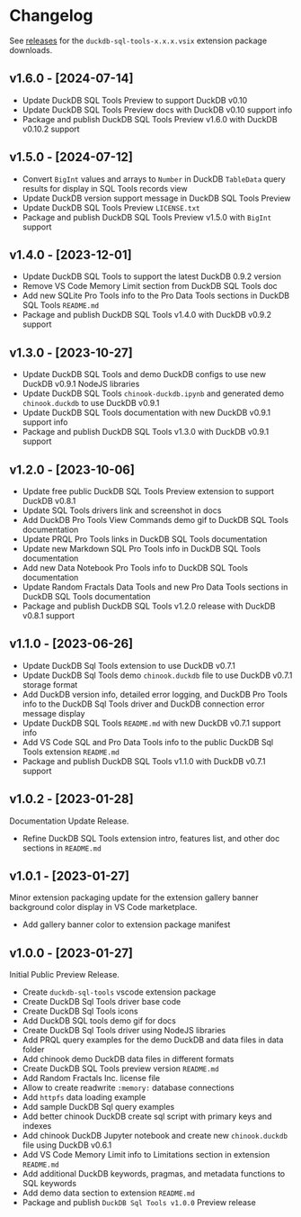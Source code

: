 # Changelog

See [releases](https://github.com/RandomFractals/duckdb-sql-tools/releases) for the `duckdb-sql-tools-x.x.x.vsix` extension package downloads.

## v1.6.0 - [2024-07-14]

- Update DuckDB SQL Tools Preview to support DuckDB v0.10
- Update DuckDB SQL Tools Preview docs with DuckDB v0.10 support info
- Package and publish DuckDB SQL Tools Preview v1.6.0 with DuckDB v0.10.2 support

## v1.5.0 - [2024-07-12]

- Convert `BigInt` values and arrays to `Number` in DuckDB `TableData` query results for display in SQL Tools records view
- Update DuckDB version support message in DuckDB SQL Tools Preview
- Update DuckDB SQL Tools Preview `LICENSE.txt`
- Package and publish DuckDB SQL Tools Preview v1.5.0 with `BigInt` support

## v1.4.0 - [2023-12-01]

- Update DuckDB SQL Tools to support the latest DuckDB 0.9.2 version
- Remove VS Code Memory Limit section from DuckDB SQL Tools doc
- Add new SQLite Pro Tools info to the Pro Data Tools sections in DuckDB SQL Tools `README.md`
- Package and publish DuckDB SQL Tools v1.4.0 with DuckDB v0.9.2 support

## v1.3.0 - [2023-10-27]

- Update DuckDB SQL Tools and demo DuckDB configs to use new DuckDB v0.9.1 NodeJS libraries
- Update DuckDB SQL Tools `chinook-duckdb.ipynb` and generated demo `chinook.duckdb` to use DuckDB v0.9.1
- Update DuckDB SQL Tools documentation with new DuckDB v0.9.1 support info
- Package and publish DuckDB SQL Tools v1.3.0 with DuckDB v0.9.1 support

## v1.2.0 - [2023-10-06]

- Update free public DuckDB SQL Tools Preview extension to support DuckDB v0.8.1
- Update SQL Tools drivers link and screenshot in docs
- Add DuckDB Pro Tools View Commands demo gif to DuckDB SQL Tools documentation
- Update PRQL Pro Tools links in DuckDB SQL Tools documentation
- Update new Markdown SQL Pro Tools info in DuckDB SQL Tools documentation
- Add new Data Notebook Pro Tools info to DuckDB SQL Tools documentation
- Update Random Fractals Data Tools and new Pro Data Tools sections in DuckDB SQL Tools documentation
- Package and publish DuckDB SQL Tools v1.2.0 release with DuckDB v0.8.1 support

## v1.1.0 - [2023-06-26]

- Update DuckDB Sql Tools extension to use DuckDB v0.7.1
- Update DuckDB Sql Tools demo `chinook.duckdb` file to use DuckDB v0.7.1 storage format
- Add DuckDB version info, detailed error logging, and DuckDB Pro Tools info to the DuckDB Sql Tools driver and DuckDB connection error message display
- Update DuckDB SQL Tools `README.md` with new DuckDB v0.7.1 support info
- Add VS Code SQL and Pro Data Tools info to the public DuckDB Sql Tools extension `README.md`
- Package and publish DuckDB SQL Tools v1.1.0 with DuckDB v0.7.1 support

## v1.0.2 - [2023-01-28]

Documentation Update Release.

- Refine DuckDB SQL Tools extension intro, features list, and other doc sections in `README.md`

## v1.0.1 - [2023-01-27]

Minor extension packaging update for the extension gallery banner background color display in VS Code marketplace.

- Add gallery banner color to extension package manifest

## v1.0.0 - [2023-01-27]

Initial Public Preview Release.

- Create `duckdb-sql-tools` vscode extension package
- Create DuckDB Sql Tools driver base code
- Create DuckDB Sql Tools icons
- Add DuckDB SQL tools demo gif for docs
- Create DuckDB Sql Tools driver using NodeJS libraries
- Add PRQL query examples for the demo DuckDB and data files in data folder
- Add chinook demo DuckDB data files in different formats
- Create DuckDB SQL Tools preview version `README.md`
- Add Random Fractals Inc. license file
- Allow to create readwrite `:memory:` database connections
- Add `httpfs` data loading example
- Add sample DuckDB Sql query examples
- Add better chinook DuckDB create sql script with primary keys and indexes
- Add chinook DuckDB Jupyter notebook and create new `chinook.duckdb` file using DuckDB v0.6.1
- Add VS Code Memory Limit info to Limitations section in extension `README.md`
- Add additional DuckDB keywords, pragmas, and metadata functions to SQL keywords
- Add demo data section to extension `README.md`
- Package and publish `DuckDB Sql Tools v1.0.0` Preview release

